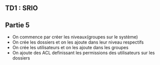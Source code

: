 ## TD1 : SRIO

## Partie 5

- On commence par créer les niveaux(groupes sur le système)
- On crée les dossiers et on les ajoute dans leur niveau respectifs
- On crée les utilisateurs et on les ajoute dans les groupes
- On ajoute des ACL definissant les permissions des utilisateurs sur les dossiers
